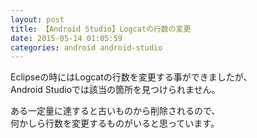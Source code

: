 ```yaml
---
layout: post
title: 【Android Studio】Logcatの行数の変更
date: 2015-05-14 01:05:59
categories: android android-studio
---
```

<p>Eclipseの時にはLogcatの行数を変更する事ができましたが、<br>
Android Studioでは該当の箇所を見つけられません。</p>

<p>ある一定量に達すると古いものから削除されるので、<br>
何かしら行数を変更するものがいると思っています。</p>
